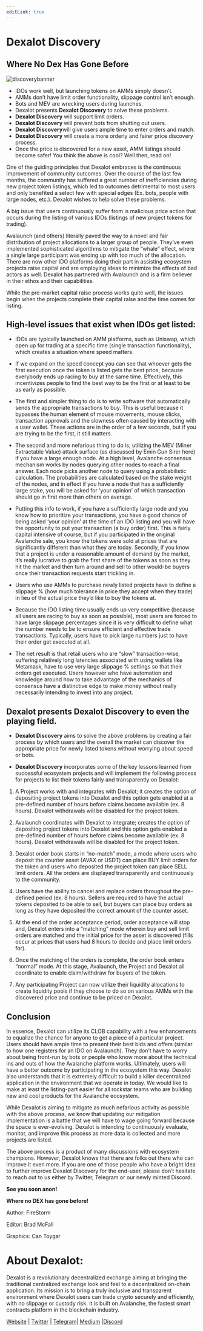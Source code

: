```yaml
---
editLink: true
---
```


# Dexalot Discovery

## Where No Dex Has Gone Before

![discoverybanner](/images/discovery/discoverybanner.png)

* IDOs work well, but launching tokens on AMMs simply doesn’t.
* AMMs don’t have limit order functionality, slippage control isn’t enough.
* Bots and MEV are wrecking users during launches.
* Dexalot presents  **Dexalot Discovery** to solve these problems.
* **Dexalot Discovery**  will support limit orders.
* **Dexalot Discovery** will prevent bots from shutting out users.
* **Dexalot Discovery**will give users ample time to enter orders and match.
* **Dexalot Discovery** will create a more orderly and fairer price discovery process.
* Once the price is discovered for a new asset, AMM listings should become safer!
You think the above is cool? Well then, read on!

One of the guiding principles that Dexalot embraces is the continuous improvement of community outcomes. Over the course of the last few months, the community has suffered a great number of inefficiencies during new project token listings, which led to outcomes detrimental to most users and only benefited a select few with special edges (Ex. bots, people with large nodes, etc.). Dexalot wishes to help solve these problems.

A big issue that users continuously suffer from is malicious price action that occurs during the listing of various IDOs (listings of new project tokens for trading).

Avalaunch (and others) literally paved the way to a novel and fair distribution of project allocations to a larger group of people. They’ve even implemented sophisticated algorithms to mitigate the “whale” effect, where a single large participant was ending up with too much of the allocation. There are now other IDO platforms doing their part in assisting ecosystem projects raise capital and are employing ideas to minimize the effects of bad actors as well. Dexalot has partnered with Avalaunch and is a firm believer in their ethos and their capabilities.

While the pre-market capital raise process works quite well, the issues begin when the projects complete their capital raise and the time comes for listing.

## High-level issues that exist when IDOs get listed:

* IDOs are typically launched on AMM platforms, such as Uniswap, which open up for trading at a specific time (single transaction functionality), which creates a situation where speed matters.

* If we expand on the speed concept you can see that whoever gets the first execution once the token is listed gets the best price, because everybody ends up racing to buy at the same time. Effectively, this incentivizes people to find the best way to be the first or at least to be as early as possible.

* The first and simpler thing to do is to write software that automatically sends the appropriate transactions to buy. This is useful because it bypasses the human element of mouse movements, mouse clicks, transaction approvals and the slowness often caused by interacting with a user wallet. These actions are in the order of a few seconds, but if you are trying to be the first, it still matters.

* The second and more nefarious thing to do is, utilizing the MEV (Miner Extractable Value) attack surface (as discussed by Emin Gun Sirer here) if you have a large enough node. At a high level, Avalanche consensus mechanism works by nodes querying other nodes to reach a final answer. Each node picks another node to query using a probabilistic calculation. The probabilities are calculated based on the stake weight of the nodes, and in effect if you have a node that has a sufficiently large stake, you will be asked for ‘your opinion’ of which transaction should go in first more than others on average.

* Putting this info to work, if you have a sufficiently large node and you know how to prioritize your transactions, you have a good chance of being asked ‘your opinion’ at the time of an IDO listing and you will have the opportunity to put your transaction (a buy order) first. This is fairly capital intensive of course, but if you participated in the original Avalanche sale, you know the tokens were sold at prices that are significantly different than what they are today. Secondly, if you know that a project is under a reasonable amount of demand by the market, it’s really lucrative to grab the first share of the tokens as soon as they hit the market and then turn around and sell to other would-be buyers once their transaction requests start trickling in.

* Users who use AMMs to purchase newly listed projects have to define a slippage % (how much tolerance in price they accept when they trade) in lieu of the actual price they’d like to buy the tokens at.

* Because the IDO listing time usually ends up very competitive (because all users are racing to buy as soon as possible), most users are forced to have large slippage percentages since it is very difficult to define what the number needs to be to ensure efficient and effective trade transactions. Typically, users have to pick large numbers just to have their order get executed at all.

* The net result is that retail users who are “slow” transaction-wise, suffering relatively long latencies associated with using wallets like Metamask, have to use very large slippage % settings so that their orders get executed. Users however who have automation and knowledge around how to take advantage of the mechanics of consensus have a distinctive edge to make money without really necessarily intending to invest into any project.

## Dexalot presents Dexalot Discovery to even the playing field.

* **Dexalot Discovery** aims to solve the above problems by creating a fair process by which users and the overall the market can discover the appropriate price for newly listed tokens without worrying about speed or bots.

* **Dexalot Discovery** incorporates some of the key lessons learned from successful ecosystem projects and will implement the following process for projects to list their tokens fairly and transparently on Dexalot:

1. A Project works with and integrates with Dexalot; it creates the option of depositing project tokens into Dexalot and this option gets enabled at a pre-defined number of hours before claims become available (ex. 8 hours). Dexalot withdrawals will be disabled for the project token.

2. Avalaunch coordinates with Dexalot to integrate; creates the option of depositing project tokens into Dexalot and this option gets enabled a pre-defined number of hours before claims become available (ex. 8 hours). Dexalot withdrawals will be disabled for the project token.

3. Dexalot order book starts in “no-match” mode, a mode where users who deposit the counter asset (AVAX or USDT) can place BUY limit orders for the token and users who deposited the project token can place SELL limit orders. All the orders are displayed transparently and continuously to the community.

4. Users have the ability to cancel and replace orders throughout the pre-defined period (ex. 8 hours). Sellers are required to have the actual tokens deposited to be able to sell, but buyers can place buy orders as long as they have deposited the correct amount of the counter asset.

5. At the end of the order acceptance period, order acceptance will stop and, Dexalot enters into a “matching” mode wherein buy and sell limit orders are matched and the initial price for the asset is discovered (fills occur at prices that users had 8 hours to decide and place limit orders for).

6. Once the matching of the orders is complete, the order book enters “normal” mode. At this stage, Avalaunch, the Project and Dexalot all coordinate to enable claim/withdraw for buyers of the token.

7. Any participating Project can now utilize their liquidity allocations to create liquidity pools if they choose to do so on various AMMs with the discovered price and continue to be priced on Dexalot.

## Conclusion

In essence, Dexalot can utilize its CLOB capability with a few enhancements to equalize the chance for anyone to get a piece of a particular project. Users should have ample time to present their best bids and offers (similar to how one registers for an IDO on Avalaunch). They don’t have to worry about being front-run by bots or people who know more about the technical ins and outs of how the Avalanche platform works. Ultimately, users will have a better outcome by participating in the ecosystem this way. Dexalot also understands that it is extremely difficult to build a killer decentralized application in the environment that we operate in today. We would like to make at least the listing-part easier for all rockstar teams who are building new and cool products for the Avalanche ecosystem.

While Dexalot is aiming to mitigate as much nefarious activity as possible with the above process, we know that updating our mitigation implementation is a battle that we will have to wage going forward because the space is ever-evolving. Dexalot is intending to continuously evaluate, monitor, and improve this process as more data is collected and more projects are listed.

The above process is a product of many discussions with ecosystem champions. However, Dexalot knows that there are folks out there who can improve it even more. If you are one of those people who have a bright idea to further improve Dexalot Discovery for the end-user, please don’t hesitate to reach out to us either by Twitter, Telegram or our newly minted Discord.

**See you soon anon!**

**Where no DEX has gone before!**

Author: FireStorm

Editor: Brad McFall

Graphics: Can Toygar

# About Dexalot:
Dexalot is a revolutionary decentralized exchange aiming at bringing the traditional centralized exchange look and feel to a decentralized on-chain application. Its mission is to bring a truly inclusive and transparent environment where Dexalot users can trade crypto securely and efficiently, with no slippage or custody risk. It is built on Avalanche, the fastest smart contracts platform in the blockchain industry.

[Website](https://dexalot.com/) | [Twitter](https://twitter.com/dexalotcom) | [Telegram](https://t.me/dexalot)| [Medium](https://medium.com/dexalot) |[Discord](https://discord.gg/dexalot)
